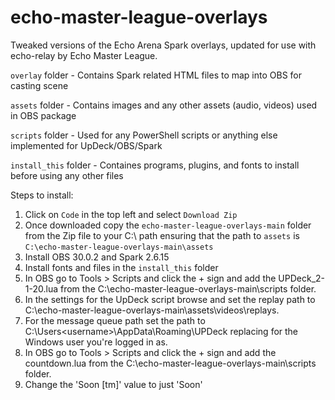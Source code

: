 # echo-master-league-overlays
Tweaked versions of the Echo Arena Spark overlays, updated for use with echo-relay by Echo Master League.

`overlay` folder - Contains Spark related HTML files to map into OBS for casting scene

`assets` folder - Contains images and any other assets (audio, videos) used in OBS package

`scripts` folder - Used for any PowerShell scripts or anything else implemented for UpDeck/OBS/Spark

`install_this` folder - Containes programs, plugins, and fonts to install before using any other files 

Steps to install:

1. Click on `Code` in the top left and select `Download Zip`
2. Once downloaded copy the `echo-master-league-overlays-main` folder from the Zip file to your C:\ path ensuring that the path to `assets` is `C:\echo-master-league-overlays-main\assets`
3. Install OBS 30.0.2 and Spark 2.6.15
4. Install fonts and files in the `install_this` folder
5. In OBS go to Tools > Scripts and click the + sign and add the UPDeck_2-1-20.lua from the C:\echo-master-league-overlays-main\scripts folder.
6. In the settings for the UpDeck script browse and set the replay path to C:\echo-master-league-overlays-main\assets\videos\replays.
7. For the message queue path set the path to C:\Users\<username>\AppData\Roaming\UPDeck replacing <username> for the Windows user you're logged in as.
8. In OBS go to Tools > Scripts and click the + sign and add the countdown.lua from the C:\echo-master-league-overlays-main\scripts folder.
9. Change the 'Soon [tm]' value to just 'Soon'